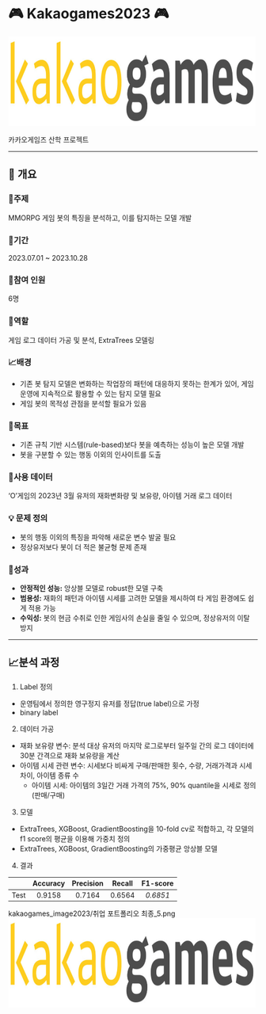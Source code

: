 # :video_game: Kakaogames2023 :video_game:

<img src="./images/카겜.jpeg" width="500" height="180"/>

카카오게임즈 산학 프로젝트

----------------------

## :book: 개요

### :dart:주제

MMORPG 게임 봇의 특징을 분석하고, 이를 탐지하는 모델 개발

### :calendar:기간
2023.07.01 ~ 2023.10.28

### :busts_in_silhouette:참여 인원
6명

### :memo:역할
게임 로그 데이터 가공 및 분석, ExtraTrees 모델링

### :chart_with_upwards_trend:배경
- 기존 봇 탐지 모델은 변화하는 작업장의 패턴에 대응하지 못하는 한계가 있어, 게임 운영에 지속적으로 활용할 수 있는 탐지 모델 필요
- 게임 봇의 목적성 관점을 분석할 필요가 있음

### :triangular_flag_on_post:목표
- 기존 규칙 기반 시스템(rule-based)보다 봇을 예측하는 성능이 높은 모델 개발
- 봇을 구분할 수 있는 행동 이외의 인사이트를 도출 

### :open_file_folder:사용 데이터
‘O’게임의 2023년 3월 유저의 재화변화량 및 보유량, 아이템 거래 로그 데이터


### :bulb: 문제 정의
- 봇의 행동 이외의 특징을 파악해 새로운 변수 발굴 필요
- 정상유저보다 봇이 더 적은 불균형 문제 존재

### :crown:성과

- **안정적인 성능:** 앙상블 모델로 robust한 모델 구축
- **범용성:** 재화의 패턴과 아이템 시세를 고려한 모델을 제시하여 타 게임 환경에도 쉽게 적용 가능
- **수익성:** 봇의 현금 수취로 인한 게임사의 손실을 줄일 수 있으며, 정상유저의 이탈 방지


---------

## :chart_with_upwards_trend:분석 과정

1. Label 정의
- 운영팀에서 정의한 영구정지 유저를 정답(true label)으로 가정
- binary label

2. 데이터 가공
- 재화 보유량 변수: 분석 대상 유저의 마지막 로그로부터 일주일 간의 로그 데이터에 30분 간격으로 재화 보유량을 계산
- 아이템 시세 관련 변수: 시세보다 비싸게 구매/판매한 횟수, 수량, 거래가격과 시세 차이, 아이템 종류 수
  - 아이템 시세: 아이템의 3일간 거래 가격의 75%, 90% quantile을 시세로 정의(판매/구매)
  
3. 모델
- ExtraTrees, XGBoost, GradientBoosting을 10-fold cv로 적합하고, 각 모델의 f1 score의 평균을 이용해 가중치 정의
- ExtraTrees, XGBoost, GradientBoosting의 가중평균 앙상블 모델

4. 결과

||Accuracy|Precision|Recall|F1-score|
|:---:|:---:|:---:|:---:|:---:|
|Test|0.9158|0.7164|0.6564|*0.6851*|

kakaogames_image2023/취업 포트폴리오 최종_5.png
<img src="./images/카겜.jpeg" width="500" height="180"/>

